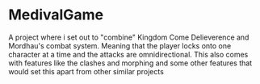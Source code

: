 # MedivalGame
A project where i set out to "combine" Kingdom Come Delieverence and Mordhau's combat system. Meaning that the player locks onto one character at a time and the attacks are omnidirectional. This also comes with features like the clashes and morphing and some other features that would set this apart from other similar projects
